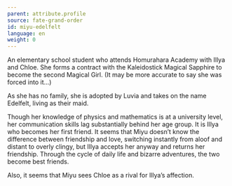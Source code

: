 ```yaml
---
parent: attribute.profile
source: fate-grand-order
id: miyu-edelfelt
language: en
weight: 0
---
```


An elementary school student who attends Homurahara Academy with Illya and Chloe. She forms a contract with the Kaleidostick Magical Sapphire to become the second Magical Girl. (It may be more accurate to say she was forced into it…)

As she has no family, she is adopted by Luvia and takes on the name Edelfelt, living as their maid.

Though her knowledge of physics and mathematics is at a university level, her communication skills lag substantially behind her age group. It is Illya who becomes her first friend.
It seems that Miyu doesn’t know the difference between friendship and love, switching instantly from aloof and distant to overly clingy, but Illya accepts her anyway and returns her friendship. Through the cycle of daily life and bizarre adventures, the two become best friends.

Also, it seems that Miyu sees Chloe as a rival for Illya’s affection.
